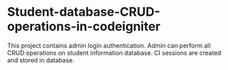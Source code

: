 # Student-database-CRUD-operations-in-codeigniter
This project contains admin login authentication. Admin can perform all CRUD operations on student information database. CI sessions are created and stored in database.

